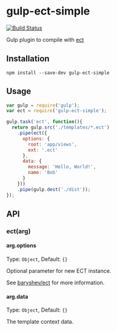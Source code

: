 # gulp-ect-simple

[![Build Status](https://travis-ci.org/muniere/gulp-ect-simple.svg)](https://travis-ci.org/muniere/gulp-ect-simple)

Gulp plugin to compile with [ect](http://ectjs.com/)

## Installation

```
npm install --save-dev gulp-ect-simple
```

## Usage

```js
var gulp = require('gulp');
var ect = require('gulp-ect-simple');

gulp.task('ect', function(){
  return gulp.src('./templates/*.ect')
    .pipe(ect({
      options: { 
        root: 'app/views',
        ext: '.ect' 
      },
      data: {
        message: 'Hello, World!',
        name: 'Bob'
      }
    }))
    .pipe(gulp.dest('./dist'));
});
```

## API

### ect(arg)

#### arg.options

Type: `Object`, Default: `{}`

Optional parameter for new ECT instance.

See [baryshev/ect](https://github.com/baryshev/ect) for more information.

#### arg.data

Type: `Object`, Default: `{}`

The template context data. 
